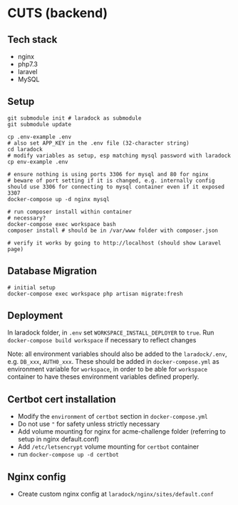 # CUTS (backend)

## Tech stack

- nginx
- php7.3
- laravel
- MySQL

## Setup

```
git submodule init # laradock as submodule
git submodule update

cp .env-example .env
# also set APP_KEY in the .env file (32-character string)
cd laradock
# modify variables as setup, esp matching mysql password with laradock
cp env-example .env

# ensure nothing is using ports 3306 for mysql and 80 for nginx
# beware of port setting if it is changed, e.g. internally config should use 3306 for connecting to mysql container even if it exposed 3307
docker-compose up -d nginx mysql

# run composer install within container
# necessary?
docker-compose exec workspace bash
composer install # should be in /var/www folder with composer.json

# verify it works by going to http://localhost (should show Laravel page)
```

## Database Migration

```
# initial setup
docker-compose exec workspace php artisan migrate:fresh
```

## Deployment

In laradock folder, in `.env` set `WORKSPACE_INSTALL_DEPLOYER` to `true`.
Run `docker-compose build workspace` if necessary to reflect changes

Note: all environment variables should also be added to the `laradock/.env`, e.g. `DB_xxx`, `AUTH0_xxx`. These should be added in `docker-compose.yml` as environment variable for `workspace`, in order to be able for `workspace` container to have theses environment variables defined properly.

## Certbot cert installation

- Modify the `environment` of `certbot` section in `docker-compose.yml`
- Do not use `"` for safety unless strictly necessary
- Add volume mounting for nginx for acme-challenge folder (referring to setup in nginx default.conf)
- Add `/etc/letsencrypt` volume mounting for `certbot` container
- run `docker-compose up -d certbot`

## Nginx config

- Create custom nginx config at `laradock/nginx/sites/default.conf`
